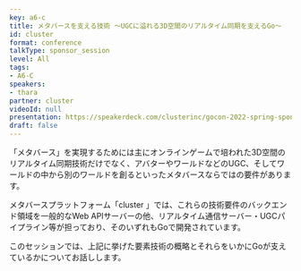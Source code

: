 ```yaml
---
key: a6-c
title: メタバースを支える技術 ～UGCに溢れる3D空間のリアルタイム同期を支えるGo〜
id: cluster
format: conference
talkType: sponsor_session
level: All
tags:
- A6-C
speakers:
- thara
partner: cluster
videoId: null
presentation: https://speakerdeck.com/clusterinc/gocon-2022-spring-sponsor-session
draft: false
---
```

「メタバース」を実現するためには主にオンラインゲームで培われた3D空間のリアルタイム同期技術だけでなく、アバターやワールドなどのUGC、そしてワールドの中から別のワールドを創るといったメタバースならではの要件があります。

メタバースプラットフォーム「cluster 」では、これらの技術要件のバックエンド領域を一般的なWeb APIサーバーの他、リアルタイム通信サーバー・UGCパイプライン等が担っており、そのいずれもGoで開発されています。

このセッションでは、上記に挙げた要素技術の概略とそれらをいかにGoが支えているかについてお話しします。